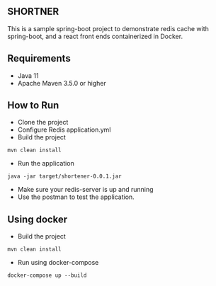 ## SHORTNER

This is a sample spring-boot project to demonstrate redis cache with spring-boot, and a react front ends containerized 
in Docker.


## Requirements
* Java 11
* Apache Maven 3.5.0 or higher

## How to Run

- Clone the project
- Configure Redis application.yml
- Build the project
```
mvn clean install
```
- Run the application
```
java -jar target/shortener-0.0.1.jar
```
- Make sure your redis-server is up and running
- Use the postman to test the application.

## Using docker

- Build the project
```
mvn clean install
```
- Run using docker-compose
```
docker-compose up --build 
```